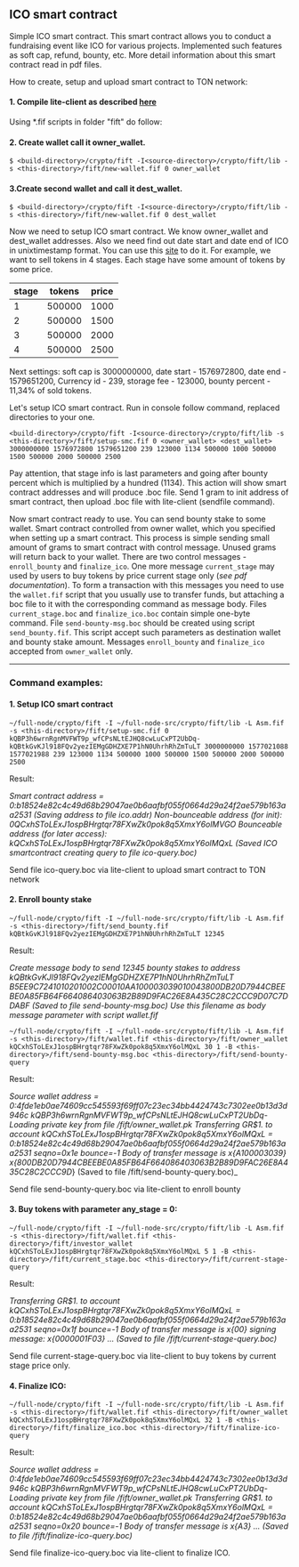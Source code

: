 ## ICO smart contract

Simple ICO smart contract.
This smart contract allows you to conduct a fundraising event like ICO for various projects. Implemented such features as soft cap, refund, bounty, etc.
More detail information about this smart contract read in pdf files.

How to create, setup and upload smart contract to TON network:
#### 1. Compile lite-client as described [here](https://test.ton.org/README.txt)

Using *.fif scripts in folder "fift" do follow:

#### 2. Create wallet call it owner_wallet.

    $ <build-directory>/crypto/fift -I<source-directory>/crypto/fift/lib -s <this-directory>/fift/new-wallet.fif 0 owner_wallet

#### 3.Create second wallet and call it dest_wallet. 

    $ <build-directory>/crypto/fift -I<source-directory>/crypto/fift/lib -s <this-directory>/fift/new-wallet.fif 0 dest_wallet
  
Now we need to setup ICO smart contract. We know owner_wallet and dest_wallet addresses. Also we need find out date start and date end of ICO in unixtimestamp format. You can use this [site](https://www.unixtimestamp.com) to do it.
For example, we want to sell tokens in 4 stages. Each stage have some amount of tokens by some price.

stage | tokens | price 
------|--------|-------
  1   | 500000 | 1000 
  2   | 500000 | 1500 
  3   | 500000 | 2000 
  4   | 500000 | 2500

Next settings: soft cap is 3000000000, date start - 1576972800, date end - 1579651200, Currency id - 239, storage fee - 123000, bounty percent - 11,34% of sold tokens.

Let's setup ICO smart contract. 
Run in console follow command, replaced directories to your one.

    <build-directory>/crypto/fift -I<source-directory>/crypto/fift/lib -s <this-directory>/fift/setup-smc.fif 0 <owner_wallet> <dest_wallet> 3000000000 1576972800 1579651200 239 123000 1134 500000 1000 500000 1500 500000 2000 500000 2500

Pay attention, that stage info is last parameters and going after bounty percent which is multiplied by a hundred (1134).
This action will show smart contract addresses and will produce .boc file. Send 1 gram to init address of smart contract, then upload .boc file with lite-client (sendfile command).

Now smart contract ready to use.
You can send bounty stake to some wallet. Smart contract controlled from owner wallet, which you specified when setting up a smart contract. This process is simple sending small amount of grams to smart contract with control message. Unused grams will return back to your wallet. There are two control messages - `enroll_bounty` and `finalize_ico`. One more message `current_stage` may used by users to buy tokens by price current stage only (_see pdf documentation_). To form a transaction with this messages you need to use the `wallet.fif` script that you usually use to transfer funds, but attaching a boc file to it with the corresponding command as message body. Files `current_stage.boc` and `finalize_ico.boc` contain simple one-byte command. File `send-bounty-msg.boc` should be created using script `send_bounty.fif`. This script accept such parameters as destination wallet and bounty stake amount. Messages `enroll_bounty` and `finalize_ico` accepted from `owner_wallet` only.

***

### Command examples:
#### 1. Setup ICO smart contract
    ~/full-node/crypto/fift -I ~/full-node-src/crypto/fift/lib -L Asm.fif -s <this-directory>/fift/setup-smc.fif 0 kQBP3h6wrnRgnMVFWT9p_wfCPsNLtEJHQ8cwLuCxPT2UbDq- kQBtkGvKJl918FQv2yezIEMgGDHZXE7P1hN0UhrhRhZmTuLT 3000000000 1577021088 1577021988 239 123000 1134 500000 1000 500000 1500 500000 2000 500000 2500

Result:

_Smart contract address = 0:b18524e82c4c49d68b29047ae0b6aafbf055f0664d29a24f2ae579b163aa2531 
(Saving address to file ico.addr)
Non-bounceable address (for init): 0QCxhSToLExJ1ospBHrgtqr78FXwZk0pok8q5XmxY6olMVGO
Bounceable address (for later access): kQCxhSToLExJ1ospBHrgtqr78FXwZk0pok8q5XmxY6olMQxL
(Saved ICO smartcontract creating query to file ico-query.boc)_

Send file ico-query.boc via lite-client to upload smart contract to TON network

#### 2. Enroll bounty stake
    ~/full-node/crypto/fift -I ~/full-node-src/crypto/fift/lib -L Asm.fif -s <this-directory>/fift/send_bounty.fif kQBtkGvKJl918FQv2yezIEMgGDHZXE7P1hN0UhrhRhZmTuLT 12345

Result:

_Create message body to send 12345 bounty stakes to address kQBtkGvKJl918FQv2yezIEMgGDHZXE7P1hN0UhrhRhZmTuLT
B5EE9C7241010201002C00010AA100003039010043800DB20D7944CBEEBE0A85FB64F664086403063B2B89D9FAC26E8A435C28C2CCC9D07C7DDABF
(Saved to file send-bounty-msg.boc)
Use this filename as body message parameter with script wallet.fif_

    ~/full-node/crypto/fift -I ~/full-node-src/crypto/fift/lib -L Asm.fif -s <this-directory>/fift/wallet.fif <this-directory>/fift/owner_wallet kQCxhSToLExJ1ospBHrgtqr78FXwZk0pok8q5XmxY6olMQxL 30 1 -B <this-directory>/fift/send-bounty-msg.boc <this-directory>/fift/send-bounty-query

Result:

_Source wallet address = 0:4fde1eb0ae74609cc545593f69ff07c23ec34bb4424743c7302ee0b13d3d946c 
kQBP3h6wrnRgnMVFWT9p_wfCPsNLtEJHQ8cwLuCxPT2UbDq-
Loading private key from file /fift/owner_wallet.pk
Transferring GR$1. to account kQCxhSToLExJ1ospBHrgtqr78FXwZk0pok8q5XmxY6olMQxL = 0:b18524e82c4c49d68b29047ae0b6aafbf055f0664d29a24f2ae579b163aa2531 seqno=0x1e bounce=-1 
Body of transfer message is x{A100003039}
 x{800DB20D7944CBEEBE0A85FB64F664086403063B2B89D9FAC26E8A435C28C2CCC9D_}
(Saved to file /fift/send-bounty-query.boc)_

Send file send-bounty-query.boc via lite-client to enroll bounty

#### 3. Buy tokens with parameter any_stage = 0:
    ~/full-node/crypto/fift -I ~/full-node-src/crypto/fift/lib -L Asm.fif -s <this-directory>/fift/wallet.fif <this-directory>/fift/investor_wallet kQCxhSToLExJ1ospBHrgtqr78FXwZk0pok8q5XmxY6olMQxL 5 1 -B <this-directory>/fift/current_stage.boc <this-directory>/fift/current-stage-query

Result:

_Transferring GR$1. to account kQCxhSToLExJ1ospBHrgtqr78FXwZk0pok8q5XmxY6olMQxL = 0:b18524e82c4c49d68b29047ae0b6aafbf055f0664d29a24f2ae579b163aa2531 seqno=0x1f bounce=-1 
Body of transfer message is x{00}
signing message: x{0000001F03}
...
(Saved to file  /fift/current-stage-query.boc)_

Send file current-stage-query.boc via lite-client to buy tokens by current stage price only.


#### 4. Finalize ICO:
    ~/full-node/crypto/fift -I ~/full-node-src/crypto/fift/lib -L Asm.fif -s <this-directory>/fift/wallet.fif <this-directory>/fift/owner_wallet kQCxhSToLExJ1ospBHrgtqr78FXwZk0pok8q5XmxY6olMQxL 32 1 -B <this-directory>/fift/finalize_ico.boc <this-directory>/fift/finalize-ico-query

Result:

_Source wallet address = 0:4fde1eb0ae74609cc545593f69ff07c23ec34bb4424743c7302ee0b13d3d946c 
kQBP3h6wrnRgnMVFWT9p_wfCPsNLtEJHQ8cwLuCxPT2UbDq-
Loading private key from file /fift/owner_wallet.pk
Transferring GR$1. to account kQCxhSToLExJ1ospBHrgtqr78FXwZk0pok8q5XmxY6olMQxL = 0:b18524e82c4c49d68b29047ae0b6aafbf055f0664d29a24f2ae579b163aa2531 seqno=0x20 bounce=-1 
Body of transfer message is x{A3}
...
(Saved to file /fift/finalize-ico-query.boc)_

Send file finalize-ico-query.boc via lite-client to finalize ICO.


